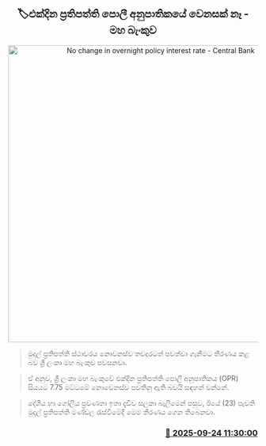 <p align='center'><b><h2 align='center' title='No change in overnight policy interest rate - Central Bank'>🏷එක්දින ප්‍රතිපත්ති පොලී අනුපාතිකයේ වෙනසක් නෑ - මහ බැංකුව</h2></b></p>
<p align='center'><img src='https://helakuru.sgp1.cdn.digitaloceanspaces.com/esana/images/lib/central-bank-archived.jpg' width='600' alt='No change in overnight policy interest rate - Central Bank'></p>

> මුදල් ප්‍රතිපත්ති ස්ථාවරය නොවනස්ව තවදුරටත් පවත්වා ගැනීමට තීරණය කළ බව ශ්‍රී ලංකා මහ බැංකුව පවසනවා.

> ඒ අනුව, ශ්‍රී ලංකා මහ බැංකුවේ එක්දින ප්‍රතිපත්ති පොලී අනුපාතිකය (OPR) සියයට 7.75 මට්ටමේ නොවෙනස්ව පවතිනු ඇති බවයි සඳහන් වන්නේ.

> දේශීය හා ගෝලීය ප්‍රවණතා ඉතා දැඩිව සලකා බැලීමෙන් පසුව, ඊයේ (23) පැවති මුදල් ප්‍රතිපත්ති මණ්ඩල රැස්වීමේදී මෙම තීරණය ගෙන තිබෙනවා.



<h3 align='right'><a href='https://www.helakuru.lk/esana/p/113922/'>📅 2025-09-24 11:30:00</a></h3>
